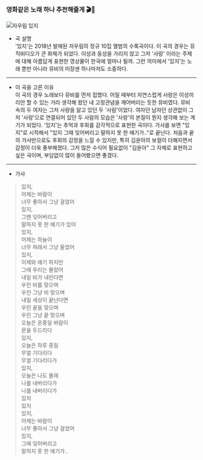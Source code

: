 ### 영화같은 노래 하나 추천해줄게 🎬🎵
![자우림 있지](https://image.bugsm.co.kr/album/images/500/201746/20174679.jpg)
- 곡 설명  
'있지'는 2018년 발매된 자우림의 정규 10집 앨범의 수록곡이다. 
  이 곡의 경우는 뮤직비디오가 큰 화제가 되었다. 
  이성과 동성을 가리지 않고 그저 '사랑' 이라는 주제에 대해 아름답게 표현한 영상물이 한국에 얼마나 될까. 
  그런 의미에서 '있지'는 노래 뿐만 아니라 뮤비의 미장센 하나마저도 소중하다.   
  
***

- 이 곡을 고른 이유  
이 곡의 경우 노래보다 뮤비를 먼저 접했다. 
  어릴 때부터 자연스럽게 사랑은 이성끼리만 할 수 있는 거라 생각해 왔던 내 고정관념을 깨어버리는 듯한 뮤비였다. 
  뮤비 속의 두 여자는 그저 사랑을 앓고 있던 두 '사람'이었다. 
  여자던 남자던 상관없이 그저 '사랑'으로 연결되어 있던 두 사람의 모습은 '사랑'의 본질이 뭔지 생각해 보는 계기가 되었다.
  '있지'는 추억과 후회를 감각적으로 표현한 곡이다. 가사를 보면 "있지"로 시작해서 "있지 그때 잊어버리고 말하지 못 한 얘기가.."로 끝난다.
  처음과 끝의 가사만으로도 후회의 감정을 느낄 수 있지만, 특히 김윤아의 보컬이 더해지면서 감정이 더욱 풍부해졌다. 
  그저 많은 수식어 필요없이 "김윤아" 그 자체로 표현하고 싶은 곡이며, 부담없이 많이 들어봤으면 좋겠다.
  
***

- 가사   
>   있지,  
   어제는 바람이   
   너무 좋아서 그냥 걸었어   
   있지,   
   그땐 잊어버리고   
   말하지 못 한 얘기가 있어   
   있지,   
   어제는 하늘이   
   너무 파래서 그냥 울었어   
   있지,   
   이제와 얘기 하지만   
   그때 우리는 몰랐어   
   내일 비가 내린다면   
   우린 비를 맞으며   
   우린 그냥 비 맞으며   
   내일 세상이 끝난다면   
   우린 끝을 맞으며   
   우린 그냥 끝 맞으며   
   오늘은 온종일 바람이   
   문을 두드리다   
   있지,   
   오늘은 하루 종일  
   무얼 기다리다   
   무얼 기다리다가   
   있지,   
   오늘은 나도 몰래   
   나를 내버리다가   
   나를 내버리다가   
   있지   
   있지   
   있지,   
   어제는 바람이   
   너무 좋아서 그냥 걸었어   
   있지,   
   그때 잊어버리고   
   말하지 못 한 얘기가..
   